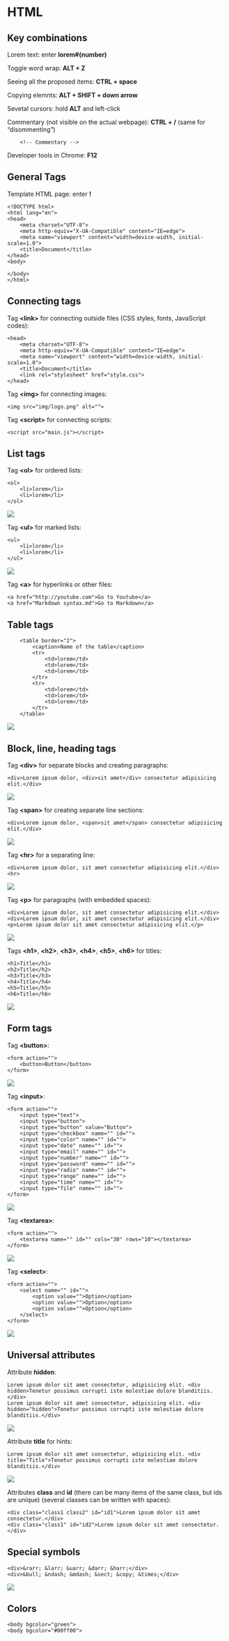 # HTML

## Key combinations
Lorem text: enter **lorem#(number)**

Toggle word wrap: **ALT + Z**

Seeing all the proposed items: **CTRL + space**

Copying elemnts: **ALT + SHIFT + down arrow**

Sevetal cursors: hold **ALT** and left-click

Commentary (not visible on the actual webpage): **CTRL + /** (same for “disommenting”)
```
    <!-- Commentary -->
```

Developer tools in Chrome: **F12**

## General Tags

Template HTML page: enter **!**
```
<!DOCTYPE html>
<html lang="en">
<head>
    <meta charset="UTF-8">
    <meta http-equiv="X-UA-Compatible" content="IE=edge">
    <meta name="viewport" content="width=device-width, initial-scale=1.0">
    <title>Document</title>
</head>
<body>
    
</body>
</html>
```

## Connecting tags

Tag **\<link>** for connecting outside files (CSS styles, fonts, JavaScript codes):
```
<head>
    <meta charset="UTF-8">
    <meta http-equiv="X-UA-Compatible" content="IE=edge">
    <meta name="viewport" content="width=device-width, initial-scale=1.0">
    <title>Document</title>
    <link rel="stylesheet" href="style.css">
</head>
```

Tag **\<img>** for connecting images:
```
<img src="img/logo.png" alt="">
```

Tag **\<script>** for connecting scripts:
```
<script src="main.js"></script>
```

## List tags

Tag **\<ol>** for ordered lists:
```
<ol>
    <li>lorem</li>
    <li>lorem</li>
</ol>
```
![](img/ol.jpg)

Tag **\<ul>** for marked lists:
```
<ul>
    <li>lorem</li>
    <li>lorem</li>
</ul>
```
![](img/ul.jpg)

Tag **\<a>** for hyperlinks or other files:
```
<a href="http://youtube.com">Go to Youtube</a>
<a href="Markdown syntax.md">Go to Markdown</a>
```

## Table tags

```
    <table border="2">
        <caption>Name of the table</caption>
        <tr>
            <td>lorem</td>
            <td>lorem</td>
            <td>lorem</td>
        </tr>
        <tr>
            <td>lorem</td>
            <td>lorem</td>
            <td>lorem</td>
        </tr>
    </table>
```

![](img/table.jpg)

## Block, line, heading tags

Tag **\<div>** for separate blocks and creating paragraphs:
```
<div>Lorem ipsum dolor, <div>sit amet</div> consectetur adipisicing elit.</div>
```
![](img/div.jpg)

Tag **\<span>** for creating separate line sections:
```
<div>Lorem ipsum dolor, <span>sit amet</span> consectetur adipisicing elit.</div>
```
![](img/span.jpg)

Tag **\<hr>** for a separating line:
```
<div>Lorem ipsum dolor, sit amet consectetur adipisicing elit.</div>
<hr>
```
![](img/hr.jpg)

Tag **\<p>** for paragraphs (with embedded spaces):
```
<div>Lorem ipsum dolor, sit amet consectetur adipisicing elit.</div>
<div>Lorem ipsum dolor, sit amet consectetur adipisicing elit.</div>
<p>Lorem ipsum dolor sit amet consectetur adipisicing elit.</p>
```
![](img/p.jpg)

Tags **\<h1>**, **\<h2>**, **\<h3>**, **\<h4>**, **\<h5>**, **\<h6>** for titles:
```
<h1>Title</h1>
<h2>Title</h2>
<h3>Title</h3>
<h4>Title</h4>
<h5>Title</h5>
<h6>Title</h6>
```
![](img/h.jpg)

## Form tags

Tag **\<button>**:
```
<form action="">
    <button>Button</button>
</form>
```
![](img/button.jpg)

Tag **\<input>**:
```
<form action="">
    <input type="text">
    <input type="button">
    <input type="button" value="Button">
    <input type="checkbox" name="" id="">
    <input type="color" name="" id="">
    <input type="date" name="" id="">
    <input type="email" name="" id="">
    <input type="number" name="" id="">
    <input type="password" name="" id="">
    <input type="radio" name="" id="">
    <input type="range" name="" id="">
    <input type="time" name="" id="">
    <input type="file" name="" id="">
</form>
```
![](img/input.jpg)

Tag **\<textarea>**:
```
<form action="">
    <textarea name="" id="" cols="30" rows="10"></textarea>
</form>
```
![](img/textarea.jpg)

Tag **\<select>**:
```
<form action="">
    <select name="" id="">
        <option value="">Option</option>
        <option value="">Option</option>
        <option value="">Option</option>
    </select>
</form>
```
![](img/select.jpg)

## Universal attributes

Attribute **hidden**:
```
Lorem ipsum dolor sit amet consectetur, adipisicing elit. <div hidden>Tenetur possimus corrupti iste molestiae dolore blanditiis.</div>
Lorem ipsum dolor sit amet consectetur, adipisicing elit. <div hidden="hidden">Tenetur possimus corrupti iste molestiae dolore blanditiis.</div>
```
![](img/hidden.jpg)

Attribute **title** for hints:
```
Lorem ipsum dolor sit amet consectetur, adipisicing elit. <div title="Title">Tenetur possimus corrupti iste molestiae dolore blanditiis.</div>
```
![](img/title.jpg)

Attributes **class** and **id** (there can be many items of the same class, but ids are unique) (several classes can be written with spaces):
```
<div class="class1 class2" id="id1">Lorem ipsum dolor sit amet consectetur.</div>
<div class="class1" id="id2">Lorem ipsum dolor sit amet consectetur.</div>
```

## Special symbols
```
<div>&rarr; &larr; &uarr; &darr; &harr;</div>
<div>&bull; &ndash; &mdash; &sect; &copy; &times;</div>
```
![](img/special%20symbols.jpg)

## Colors
```
<body bgcolor="green">
<body bgcolor="#00ff00">
```